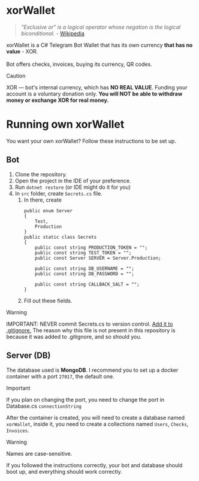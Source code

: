 # xorWallet

> *"Exclusive or" is a logical operator whose negation is the logical
biconditional.* \- [Wikipedia](https://en.wikipedia.org/wiki/Exclusive_or)

xorWallet is a C# Telegram Bot Wallet that has its own currency **that has no value** - XOR.\
\
Bot offers checks, invoices, buying its currency, QR codes.

> [!CAUTION]
> XOR — bot's internal currency, which has **NO REAL VALUE**. Funding your account is a voluntary donation only.
**You will NOT be able to withdraw money or exchange XOR for real money.**

# Running own xorWallet

You want your own xorWallet? Follow these instructions to be set up.

## Bot

1. Clone the repository.
2. Open the project in the IDE of your preference.
3. Run `dotnet restore` (or IDE might do it for you)
4. In `src` folder, create `Secrets.cs` file.
    1. In there, create
       ```
       public enum Server
       {
           Test,
           Production
       }
       public static class Secrets
       {
           public const string PRODUCTION_TOKEN = "";
           public const string TEST_TOKEN = ""; 
           public const Server SERVER = Server.Production;

           public const string DB_USERNAME = "";
           public const string DB_PASSWORD = "";

           public const string CALLBACK_SALT = "";
       }
       ```
    2. Fill out these fields.

> [!WARNING]
> IMPORTANT: NEVER commit Secrets.cs to version control. <ins>Add it to .gitignore.</ins>
> The reason why this file is not present in this repository is because it was added to .gitignore, and so should you.

## Server (DB)

The database used is **MongoDB**. I recommend you to set up a docker container with a port `27017`, the default one.
> [!IMPORTANT]
> If you plan on changing the port, you need to change the port in Database.cs `connectionString`

After the container is created, you will need to create a database named `xorWallet`, inside it, you need to create a
collections named `Users`, `Checks`, `Invoices`.
> [!WARNING]
> Names are case-sensitive.

If you followed the instructions correctly, your bot and database should boot up, and everything should work correctly.
